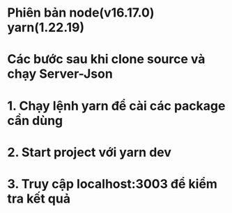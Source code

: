 # Phiên bản node(v16.17.0) yarn(1.22.19)

# Các bước sau khi clone source và chạy Server-Json

# 1. Chạy lệnh yarn để cài các package cần dùng

# 2. Start project với yarn dev

# 3. Truy cập localhost:3003 để kiểm tra kết quả

